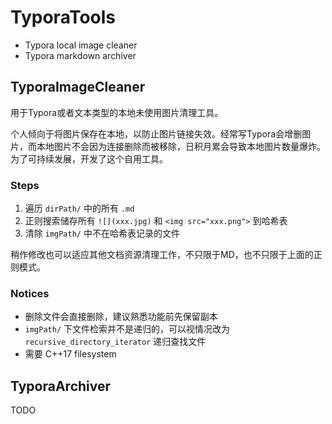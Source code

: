 # TyporaTools
- Typora local image cleaner
- Typora markdown archiver

## TyporaImageCleaner
用于Typora或者文本类型的本地未使用图片清理工具。

个人倾向于将图片保存在本地，以防止图片链接失效。经常写Typora会增删图片，而本地图片不会因为连接删除而被移除，日积月累会导致本地图片数量爆炸。为了可持续发展，开发了这个自用工具。

### Steps
1. 遍历 `dirPath/` 中的所有 `.md`
2. 正则搜索储存所有 `![](xxx.jpg)` 和 `<img src="xxx.png">` 到哈希表
3. 清除 `imgPath/` 中不在哈希表记录的文件

稍作修改也可以适应其他文档资源清理工作，不只限于MD，也不只限于上面的正则模式。

### Notices
- 删除文件会直接删除，建议熟悉功能前先保留副本
- `imgPath/` 下文件检索并不是递归的，可以视情况改为 `recursive_directory_iterator` 递归查找文件
- 需要 C++17 filesystem

## TyporaArchiver
TODO
